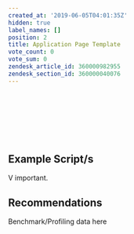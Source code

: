 ```yaml
---
created_at: '2019-06-05T04:01:35Z'
hidden: true
label_names: []
position: 2
title: Application Page Template
vote_count: 0
vote_sum: 0
zendesk_article_id: 360000982955
zendesk_section_id: 360000040076
---
```


##  

##  

## Example Script/s

V important.

## Recommendations

Benchmark/Profiling data here

##  

 
